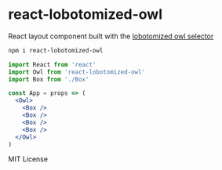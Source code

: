 
# react-lobotomized-owl

React layout component built with the [lobotomized owl selector][owl]

```sh
npm i react-lobotomized-owl
```

```jsx
import React from 'react'
import Owl from 'react-lobotomized-owl'
import Box from './Box'

const App = props => (
  <Owl>
    <Box />
    <Box />
    <Box />
    <Box />
  </Owl>
)
```

[owl]: https://alistapart.com/article/axiomatic-css-and-lobotomized-owls

MIT License
